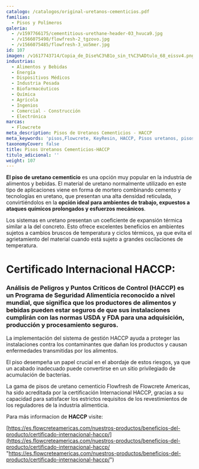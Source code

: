 ```yaml
---
catalogo: /catalogos/original-uretanos-cementicios.pdf
familias:
  - Pisos y Polímeros
galeria:
  - /v1597766175/cementitious-urethane-header-03_hvuca9.jpg
  - /v1566075498/flowfresh-2_tgzovo.jpg
  - /v1566075485/flowfresh-3_uo5mer.jpg
id: 107
imagen: /v1617743714/Copia_de_Dise%C3%B1o_sin_t%C3%ADtulo_68_eissv4.png
industrias:
  - Alimentos y Bebidas
  - Energía
  - Dispositivos Médicos
  - Industria Pesada
  - Biofarmacéuticos
  - Química
  - Agrícola
  - Ingenios
  - Comercial - Construcción
  - Electrónica
marcas:
  - Flowcrete
meta_description: Pisos de Uretanos Cementicios - HACCP
meta_keywords: 'pisos,Flowcrete, KeyResin, HACCP, Pisos uretanos, pisos cementicios'
taxonomyCover: false
title: Pisos Uretanos Cementicios-HACCP
titulo_adicional: ''
weight: 107
---
```




**El piso de uretano cementicio** es una opción muy popular en la industria de alimentos y bebidas. El material de uretano normalmente utilizado en este tipo de aplicaciones viene en forma de mortero combinando cemento y tecnologías en uretano, que presentan una alta densidad reticulada, convirtiéndolos en la **opción ideal para ambientes de trabajo, expuestos a ataques químicos prolongados y esfuerzos mecánicos**.

Los sistemas en uretano presentan un coeficiente de expansión térmica similar a la del concreto. Esto ofrece excelentes beneficios en ambientes sujetos a cambios bruscos de temperatura y ciclos térmicos, ya que evita el agrietamiento del material cuando está sujeto a grandes oscilaciones de temperatura.

# Certificado Internacional HACCP:

### Análisis de Peligros y Puntos Críticos de Control (HACCP) es un Programa de Seguridad Alimenticia reconocido a nivel mundial, que significa que los productores de alimentos y bebidas pueden estar seguros de que sus instalaciones cumplirán con las normas USDA y FDA para una adquisición, producción y procesamiento seguros.

La implementación del sistema de gestión HACCP ayuda a proteger las instalaciones contra los contaminantes que dañan los productos y causan enfermedades transmitidas por los alimentos.

El piso desempeña un papel crucial en el abordaje de estos riesgos, ya que un acabado inadecuado puede convertirse en un sitio privilegiado de acumulación de bacterias.

La gama de pisos de uretano cementicio Flowfresh de Flowcrete Americas, ha sido acreditada por la certificación Internacional HACCP, gracias a su capacidad para satisfacer los estrictos requisitos de los revestimientos de los reguladores de la industria alimenticia.

Para más informacion de **HACCP** visite:

[https://es.flowcreteamericas.com/nuestros-productos/beneficios-del-producto/certificado-internacional-haccp/](https://es.flowcreteamericas.com/nuestros-productos/beneficios-del-producto/certificado-internacional-haccp/ "https://es.flowcreteamericas.com/nuestros-productos/beneficios-del-producto/certificado-internacional-haccp/")
